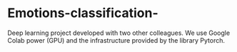 # Emotions-classification-
Deep learning project developed with two other colleagues. We use Google Colab power (GPU) and the infrastructure provided by the library Pytorch.  
